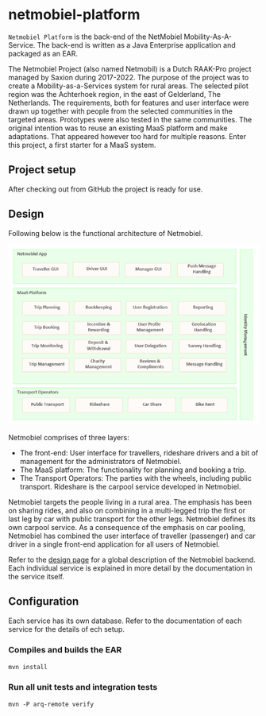 # netmobiel-platform

`Netmobiel Platform` is the back-end of the NetMobiel Mobility-As-A-Service. The back-end is written as a Java Enterprise application and packaged as an EAR. 

The Netmobiel Project (also named Netmobil) is a Dutch RAAK-Pro project managed by Saxion during 2017-2022. The purpose of the project was to create a Mobility-as-a-Services system for rural areas. The selected pilot region was the Achterhoek region, in the east of Gelderland, The Netherlands. The requirements, both for features and user interface were drawn up together with people from the selected communities in the targeted areas. Prototypes were also tested in the same communities. The original intention was to reuse an existing MaaS platform and make adaptations. That appeared however too hard for multiple reasons. Enter this project, a first starter for a MaaS system. 
 
## Project setup
After checking out from GitHub the project is ready for use.

## Design
Following below is the functional architecture of Netmobiel.

![Netmobiel Functional Architecture](doc/Netmobiel-Architecture.png)

Netmobiel comprises of three layers:
* The front-end: User interface for travellers, rideshare drivers and a bit of management for the administrators of Netmobiel. 
* The MaaS platform: The functionality for planning and booking a trip.
* The Transport Operators: The parties with the wheels, including public transport. Rideshare is the carpool service developed in Netmobiel.

Netmobiel targets the people living in a rural area. The emphasis has been on sharing rides, and also on combining in a multi-legged trip the first or last leg 
by car with public transport for the other legs. Netmobiel defines its own  carpool service. As a consequence of the emphasis on car pooling, 
Netmobiel has combined the user interface of traveller (passenger) and car driver in a single front-end application for all users of Netmobiel.

Refer to the [design page](doc/design.md) for a global description of the Netmobiel backend. Each individual service is explained in more detail by the documentation in the service itself.

## Configuration
Each service has its own database. Refer to the documentation of each service for the details of ech setup.

### Compiles and builds the EAR 
```
mvn install
```
### Run all unit tests and integration tests
```
mvn -P arq-remote verify
```

